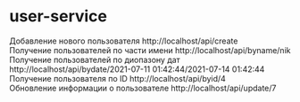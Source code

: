 # user-service

Добавление нового пользователя           http://localhost/api/create                                          
Получение пользователей по части имени   http://localhost/api/byname/nik                                      
Получение пользователей по диопазону дат http://localhost/api/bydate/2021-07-11 01:42:44/2021-07-14 01:42:44  
Получение пользователя по ID             http://localhost/api/byid/4  
Обновление информации о пользователе     http://localhost/api/update/7 
